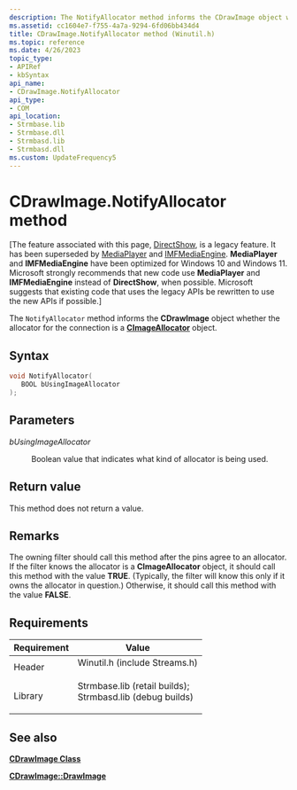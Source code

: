 ```yaml
---
description: The NotifyAllocator method informs the CDrawImage object whether the allocator for the connection is a CImageAllocator object.
ms.assetid: cc1604e7-f755-4a7a-9294-6fd06bb434d4
title: CDrawImage.NotifyAllocator method (Winutil.h)
ms.topic: reference
ms.date: 4/26/2023
topic_type: 
- APIRef
- kbSyntax
api_name: 
- CDrawImage.NotifyAllocator
api_type: 
- COM
api_location: 
- Strmbase.lib
- Strmbase.dll
- Strmbasd.lib
- Strmbasd.dll
ms.custom: UpdateFrequency5
---
```


# CDrawImage.NotifyAllocator method

\[The feature associated with this page, [DirectShow](/windows/win32/directshow/directshow), is a legacy feature. It has been superseded by [MediaPlayer](/uwp/api/Windows.Media.Playback.MediaPlayer) and [IMFMediaEngine](/windows/win32/api/mfmediaengine/nn-mfmediaengine-imfmediaengine). **MediaPlayer** and **IMFMediaEngine** have been optimized for Windows 10 and Windows 11. Microsoft strongly recommends that new code use **MediaPlayer** and **IMFMediaEngine** instead of **DirectShow**, when possible. Microsoft suggests that existing code that uses the legacy APIs be rewritten to use the new APIs if possible.\]

The `NotifyAllocator` method informs the **CDrawImage** object whether the allocator for the connection is a [**CImageAllocator**](cimageallocator.md) object.

## Syntax


```C++
void NotifyAllocator(
   BOOL bUsingImageAllocator
);
```



## Parameters

<dl> <dt>

*bUsingImageAllocator* 
</dt> <dd>

Boolean value that indicates what kind of allocator is being used.

</dd> </dl>

## Return value

This method does not return a value.

## Remarks

The owning filter should call this method after the pins agree to an allocator. If the filter knows the allocator is a **CImageAllocator** object, it should call this method with the value **TRUE**. (Typically, the filter will know this only if it owns the allocator in question.) Otherwise, it should call this method with the value **FALSE**.

## Requirements



| Requirement | Value |
|--------------------|--------------------------------------------------------------------------------------------------------------------------------------------------------------------------------------------|
| Header<br/>  | <dl> <dt>Winutil.h (include Streams.h)</dt> </dl>                                                                                   |
| Library<br/> | <dl> <dt>Strmbase.lib (retail builds); </dt> <dt>Strmbasd.lib (debug builds)</dt> </dl> |



## See also

<dl> <dt>

[**CDrawImage Class**](cdrawimage.md)
</dt> <dt>

[**CDrawImage::DrawImage**](cdrawimage-drawimage.md)
</dt> </dl>

 

 




